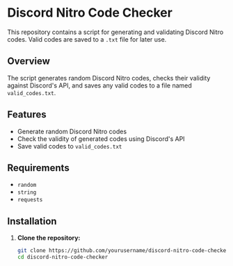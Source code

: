 # Discord Nitro Code Checker

This repository contains a script for generating and validating Discord Nitro codes. Valid codes are saved to a `.txt` file for later use.

## Overview

The script generates random Discord Nitro codes, checks their validity against Discord's API, and saves any valid codes to a file named `valid_codes.txt`. 

## Features

- Generate random Discord Nitro codes
- Check the validity of generated codes using Discord's API
- Save valid codes to `valid_codes.txt`

## Requirements

- `random`
- `string`
- `requests`

## Installation

1. **Clone the repository:**

   ```bash
   git clone https://github.com/yourusername/discord-nitro-code-checker.git
   cd discord-nitro-code-checker
